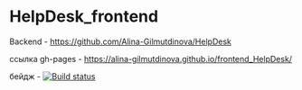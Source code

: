 # HelpDesk_frontend 
Backend -  https://github.com/Alina-Gilmutdinova/HelpDesk

ссылка gh-pages  - https://alina-gilmutdinova.github.io/frontend_HelpDesk/

бейдж -   [![Build status](https://ci.appveyor.com/api/projects/status/qt5u8sr608r22pr0/branch/master?svg=true)](https://ci.appveyor.com/project/Alina-Gilmutdinova/frontend-helpdesk/branch/master)
